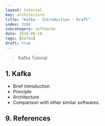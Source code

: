 ```yaml
---
layout: tutorial
key: architecture
title: "Kafka - Introduction - Draft"
index: 3266
subcategory: softwares
date: 2018-08-10
tags: [Kafka]
draft: true
---
```


> Kafka Tutorial

## 1. Kafka
* Brief Introduction
* Principle
* Architecture
* Comparison with other similar softwares.


## 9. References
